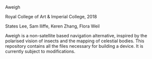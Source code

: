 Aweigh

Royal College of Art & Imperial College, 2018

States Lee, Sam Iliffe, Keren Zhang, Flora Weil

Aweigh is a non-satellite based navigation alternative, inspired by the polarised vision of insects and the mapping of celestial bodies. 
This repository contains all the files necessary for building a device. It is currently subject to modifications.

